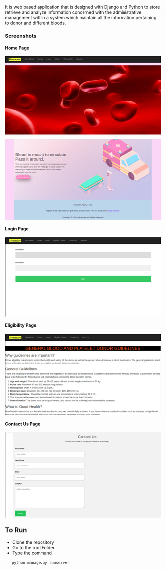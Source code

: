 It is web based application that is designed with Django and Python to store retrieve and analyze information concerned with the administrative
management within a system which maintain all the information pertaining to donor and different bloods.

### Screenshots

#### Home Page
<p align= 'center'>
  <img align= 'center' src='https://github.com/shag527/Bloodbank-Management-System/blob/master/Images/home1.png'>
  </p>
  
  
<p align= 'center'>
  <img align= 'center' src='https://github.com/shag527/Bloodbank-Management-System/blob/master/Images/home2.png'>
  </p>

#### Login Page
<p align= 'center'>
  <img align= 'center' src='https://github.com/shag527/Bloodbank-Management-System/blob/master/Images/login.png'>
  </p>

#### Eligibility Page
<p align= 'center'>
  <img align= 'center' src='https://github.com/shag527/Bloodbank-Management-System/blob/master/Images/eligibility.png'>
  </p>
 
#### Contact Us Page
<p align= 'center'>
  <img align= 'center' src='https://github.com/shag527/Bloodbank-Management-System/blob/master/Images/contact.png'>
  </p>

## To Run
+ Clone the repository
+ Go to the root Folder 
+ Type the command 

```
   python manage.py runserver
```
